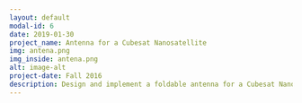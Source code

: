 ```yaml
---
layout: default
modal-id: 6
date: 2019-01-30
project_name: Antenna for a Cubesat Nanosatellite
img: antena.png
img_inside: antena.png
alt: image-alt
project-date: Fall 2016
description: Design and implement a foldable antenna for a Cubesat Nanosatellite. The resulting implementation was accepted to the 2017 IEEE AP-S Student Design Contest <br> Work done at <a href="https://www.tsc.upc.edu/en"> UPC Signal Theory and Communication Department </a>
---
```

